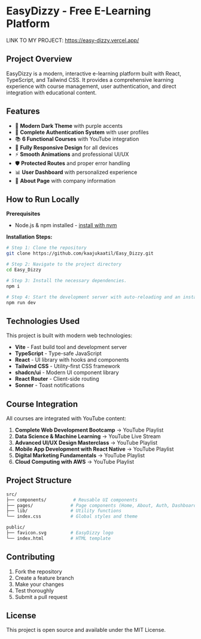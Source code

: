 # EasyDizzy - Free E-Learning Platform
LINK TO MY PROJECT: https://easy-dizzy.vercel.app/

## Project Overview

EasyDizzy is a modern, interactive e-learning platform built with React, TypeScript, and Tailwind CSS. It provides a comprehensive learning experience with course management, user authentication, and direct integration with educational content.

## Features

- 🎨 **Modern Dark Theme** with purple accents
- 🔐 **Complete Authentication System** with user profiles
- 📚 **6 Functional Courses** with YouTube integration
- 📱 **Fully Responsive Design** for all devices
- ⚡ **Smooth Animations** and professional UI/UX
- 🛡️ **Protected Routes** and proper error handling
- 📊 **User Dashboard** with personalized experience
- 🎯 **About Page** with company information

## How to Run Locally

**Prerequisites**
- Node.js & npm installed - [install with nvm](https://github.com/nvm-sh/nvm#installing-and-updating)

**Installation Steps:**

```sh
# Step 1: Clone the repository
git clone https://github.com/kaajukaatil/Easy_Dizzy.git

# Step 2: Navigate to the project directory
cd Easy_Dizzy

# Step 3: Install the necessary dependencies.
npm i

# Step 4: Start the development server with auto-reloading and an instant preview.
npm run dev
```

## Technologies Used

This project is built with modern web technologies:

- **Vite** - Fast build tool and development server
- **TypeScript** - Type-safe JavaScript
- **React** - UI library with hooks and components
- **Tailwind CSS** - Utility-first CSS framework
- **shadcn/ui** - Modern UI component library
- **React Router** - Client-side routing
- **Sonner** - Toast notifications

## Course Integration

All courses are integrated with YouTube content:

1. **Complete Web Development Bootcamp** → YouTube Playlist
2. **Data Science & Machine Learning** → YouTube Live Stream
3. **Advanced UI/UX Design Masterclass** → YouTube Playlist
4. **Mobile App Development with React Native** → YouTube Playlist
5. **Digital Marketing Fundamentals** → YouTube Playlist
6. **Cloud Computing with AWS** → YouTube Playlist

## Project Structure

```bash
src/
├── components/          # Reusable UI components
├── pages/              # Page components (Home, About, Auth, Dashboard)
├── lib/                # Utility functions
└── index.css           # Global styles and theme

public/
├── favicon.svg         # EasyDizzy logo
└── index.html          # HTML template
```

## Contributing

1. Fork the repository
2. Create a feature branch
3. Make your changes
4. Test thoroughly
5. Submit a pull request

## License

This project is open source and available under the MIT License.
